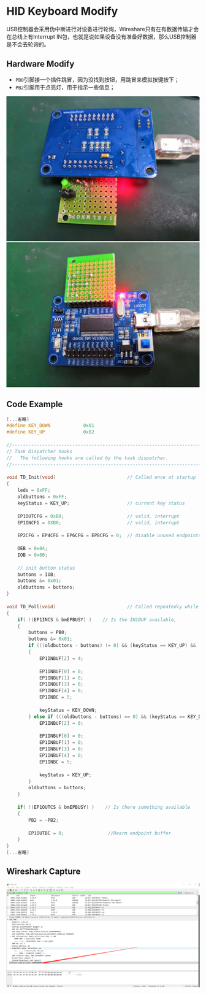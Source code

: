 # HID Keyboard Modify

USB控制器会采用伪中断进行对设备进行轮询，Wireshare只有在有数据传输才会在总线上有Interrupt IN包，也就是说如果设备没有准备好数据，那么USB控制器是不会去轮询的。

## Hardware Modify

* `PB0`引脚接一个插件跳冒，因为没找到按钮，用跳冒来模拟按键按下；
* `PB2`引脚用于点亮灯，用于指示一些信息；

![./images/PB02_As_INPUT_Background.jpg](./images/PB02_As_INPUT_Background.jpg)
![./images/PB02_As_OUTPUT_Background.jpg](./images/PB02_As_OUTPUT_Background.jpg)

## Code Example

```C
[...省略]
#define KEY_DOWN            0x01
#define KEY_UP              0x02

//-----------------------------------------------------------------------------
// Task Dispatcher hooks
//   The following hooks are called by the task dispatcher.
//-----------------------------------------------------------------------------

void TD_Init(void)                          // Called once at startup
{
    leds = 0xFF;
    oldbuttons = 0xFF;
    keyStatus = KEY_UP;                     // current key status

    EP1OUTCFG = 0xB0;                       // valid, interrupt
    EP1INCFG = 0XB0;                        // valid, interrupt

    EP2CFG = EP4CFG = EP6CFG = EP8CFG = 0;  // disable unused endpoints
    
    OEB = 0x04;
    IOB = 0x00;

    // init button status
    buttons = IOB;
    buttons &= 0x01;
    oldbuttons = buttons;
}

void TD_Poll(void)                          // Called repeatedly while the device is idle
{
    if( !(EP1INCS & bmEPBUSY) )    // Is the IN1BUF available,
    {
        buttons = PB0;
        buttons &= 0x01;
        if (((oldbuttons - buttons) != 0) && (keyStatus == KEY_UP) && (PB0 == 1))    //Change in button state
        {
            EP1INBUF[2] = 4;

            EP1INBUF[0] = 0;
            EP1INBUF[1] = 0;
            EP1INBUF[3] = 0;
            EP1INBUF[4] = 0;
            EP1INBC = 5;

            keyStatus = KEY_DOWN;
        } else if (((oldbuttons - buttons) == 0) && (keyStatus == KEY_DOWN) && (PB0 == 0)){
            EP1INBUF[2] = 0;

            EP1INBUF[0] = 0;
            EP1INBUF[1] = 0;
            EP1INBUF[3] = 0;
            EP1INBUF[4] = 0;
            EP1INBC = 5;
             
            keyStatus = KEY_UP;
        }
        oldbuttons = buttons;
    }

    if( !(EP1OUTCS & bmEPBUSY) )    // Is there something available
    {
        PB2 = ~PB2;

        EP1OUTBC = 0;                //Rearm endpoint buffer
    }
}
[...省略]
```

## Wireshark Capture

![./images/HID_Keyboard_Interrupt_IN_Data.png](./images/HID_Keyboard_Interrupt_IN_Data.png)
